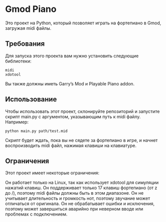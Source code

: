 # Gmod Piano
Это проект на Python, который позволяет играть на фортепиано в Gmod, загружая midi файлы.

## Требования
Для запуска этого проекта вам нужно установить следующие библиотеки:
```
midi
xdotool
```
Вы также должны иметь Garry’s Mod и Playable Piano addon.

## Использование
Чтобы использовать этот проект, склонируйте репозиторий и запустите скрипт main.py с аргументом, указывающим путь к midi файлу. Например:
```
python main.py path/test.mid
```
Скрипт будет ждать, пока вы не сядете за фортепиано в игре, и начнет воспроизводить midi файл, нажимая клавиши на клавиатуре.

## Ограничения
Этот проект имеет некоторые ограничения:

Он работает только на Linux, так как использует xdotool для симуляции нажатий клавиш.
Он поддерживает только 17 клавиш фортепиано (от z до /), поэтому midi файлы должны быть в этом диапазоне.
Он не учитывает длительность и громкость нот, поэтому звучание может отличаться от оригинала.
Он не обрабатывает ошибки и исключения, поэтому может завершиться аварийно при неверном вводе или проблемах с подключением.
